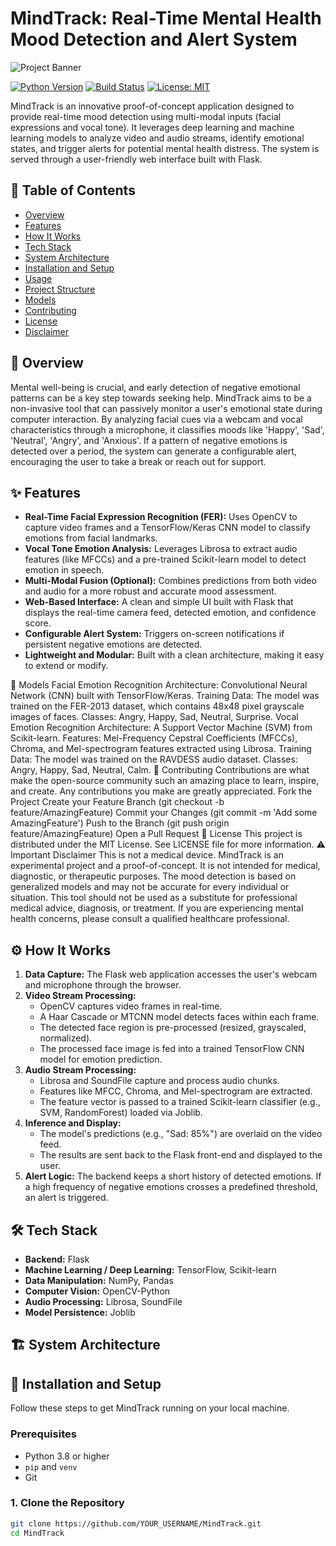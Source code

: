 # MindTrack: Real-Time Mental Health Mood Detection and Alert System

![Project Banner](https://via.placeholder.com/1200x300.png?text=MindTrack%20-%20AI%20Mood%20Detection)

[![Python Version](https://img.shields.io/badge/python-3.8+-blue.svg)](https://www.python.org/downloads/)
[![Build Status](https://img.shields.io/badge/build-passing-brightgreen.svg)](https://github.com/YOUR_USERNAME/MindTrack)
[![License: MIT](https://img.shields.io/badge/License-MIT-yellow.svg)](https://opensource.org/licenses/MIT)

MindTrack is an innovative proof-of-concept application designed to provide real-time mood detection using multi-modal inputs (facial expressions and vocal tone). It leverages deep learning and machine learning models to analyze video and audio streams, identify emotional states, and trigger alerts for potential mental health distress. The system is served through a user-friendly web interface built with Flask.

## 📜 Table of Contents
	
- [Overview](#-overview)
- [Features](#-features)
- [How It Works](#-how-it-works)
- [Tech Stack](#-tech-stack)
- [System Architecture](#-system-architecture)
- [Installation and Setup](#-installation-and-setup)
- [Usage](#-usage)
- [Project Structure](#-project-structure)
- [Models](#-models)
- [Contributing](#-contributing)
- [License](#-license)
- [Disclaimer](#️-important-disclaimer)

## 🌟 Overview

Mental well-being is crucial, and early detection of negative emotional patterns can be a key step towards seeking help. MindTrack aims to be a non-invasive tool that can passively monitor a user's emotional state during computer interaction. By analyzing facial cues via a webcam and vocal characteristics through a microphone, it classifies moods like 'Happy', 'Sad', 'Neutral', 'Angry', and 'Anxious'. If a pattern of negative emotions is detected over a period, the system can generate a configurable alert, encouraging the user to take a break or reach out for support.

## ✨ Features

- **Real-Time Facial Expression Recognition (FER):** Uses OpenCV to capture video frames and a TensorFlow/Keras CNN model to classify emotions from facial landmarks.
- **Vocal Tone Emotion Analysis:** Leverages Librosa to extract audio features (like MFCCs) and a pre-trained Scikit-learn model to detect emotion in speech.
- **Multi-Modal Fusion (Optional):** Combines predictions from both video and audio for a more robust and accurate mood assessment.
- **Web-Based Interface:** A clean and simple UI built with Flask that displays the real-time camera feed, detected emotion, and confidence score.
- **Configurable Alert System:** Triggers on-screen notifications if persistent negative emotions are detected.
- **Lightweight and Modular:** Built with a clean architecture, making it easy to extend or modify.

🧠 Models
Facial Emotion Recognition
Architecture: Convolutional Neural Network (CNN) built with TensorFlow/Keras.
Training Data: The model was trained on the FER-2013 dataset, which contains 48x48 pixel grayscale images of faces.
Classes: Angry, Happy, Sad, Neutral, Surprise.
Vocal Emotion Recognition
Architecture: A Support Vector Machine (SVM) from Scikit-learn.
Features: Mel-Frequency Cepstral Coefficients (MFCCs), Chroma, and Mel-spectrogram features extracted using Librosa.
Training Data: The model was trained on the RAVDESS audio dataset.
Classes: Angry, Happy, Sad, Neutral, Calm.
🤝 Contributing
Contributions are what make the open-source community such an amazing place to learn, inspire, and create. Any contributions you make are greatly appreciated.
Fork the Project
Create your Feature Branch (git checkout -b feature/AmazingFeature)
Commit your Changes (git commit -m 'Add some AmazingFeature')
Push to the Branch (git push origin feature/AmazingFeature)
Open a Pull Request
📄 License
This project is distributed under the MIT License. See LICENSE file for more information.
⚠️ Important Disclaimer
This is not a medical device.
MindTrack is an experimental project and a proof-of-concept. It is not intended for medical, diagnostic, or therapeutic purposes. The mood detection is based on generalized models and may not be accurate for every individual or situation. This tool should not be used as a substitute for professional medical advice, diagnosis, or treatment. If you are experiencing mental health concerns, please consult a qualified healthcare professional.

## ⚙️ How It Works

1.  **Data Capture:** The Flask web application accesses the user's webcam and microphone through the browser.
2.  **Video Stream Processing:**
    -   OpenCV captures video frames in real-time.
    -   A Haar Cascade or MTCNN model detects faces within each frame.
    -   The detected face region is pre-processed (resized, grayscaled, normalized).
    -   The processed face image is fed into a trained TensorFlow CNN model for emotion prediction.
3.  **Audio Stream Processing:**
    -   Librosa and SoundFile capture and process audio chunks.
    -   Features like MFCC, Chroma, and Mel-spectrogram are extracted.
    -   The feature vector is passed to a trained Scikit-learn classifier (e.g., SVM, RandomForest) loaded via Joblib.
4.  **Inference and Display:**
    -   The model's predictions (e.g., "Sad: 85%") are overlaid on the video feed.
    -   The results are sent back to the Flask front-end and displayed to the user.
5.  **Alert Logic:** The backend keeps a short history of detected emotions. If a high frequency of negative emotions crosses a predefined threshold, an alert is triggered.

## 🛠️ Tech Stack

- **Backend:** Flask
- **Machine Learning / Deep Learning:** TensorFlow, Scikit-learn
- **Data Manipulation:** NumPy, Pandas
- **Computer Vision:** OpenCV-Python
- **Audio Processing:** Librosa, SoundFile
- **Model Persistence:** Joblib

## 🏗️ System Architecture



## 🚀 Installation and Setup

Follow these steps to get MindTrack running on your local machine.

### Prerequisites

-   Python 3.8 or higher
-   `pip` and `venv`
-   Git

### 1. Clone the Repository

```bash
git clone https://github.com/YOUR_USERNAME/MindTrack.git
cd MindTrack
